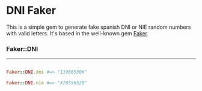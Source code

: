 # DNI Faker

This is a simple gem to generate fake spanish DNI or NIE random numbers with valid letters. It's based in the well-known gem [Faker](https://github.com/stympy/faker).

### Faker::DNI
-----------------

```ruby

Faker::DNI.dni #=> "11966530K"

Faker::DNI.nie #=> "X7055652B"

```

